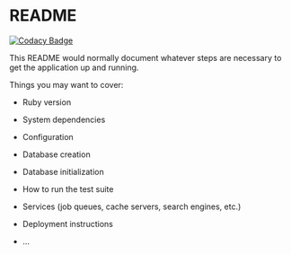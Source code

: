 # README
[![Codacy Badge](https://app.codacy.com/project/badge/Grade/2a438686f8c647c0a3529ded05be524e)](https://app.codacy.com/gh/NicolyLana/Terceira-VA-ES/dashboard?utm_source=gh&utm_medium=referral&utm_content=&utm_campaign=Badge_grade)

This README would normally document whatever steps are necessary to get the
application up and running.

Things you may want to cover:

* Ruby version

* System dependencies

* Configuration

* Database creation

* Database initialization

* How to run the test suite

* Services (job queues, cache servers, search engines, etc.)

* Deployment instructions

* ...
